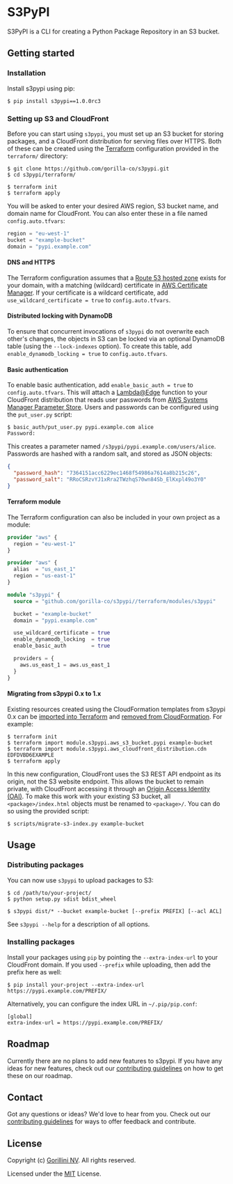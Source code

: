 # S3PyPI

S3PyPI is a CLI for creating a Python Package Repository in an S3 bucket.


## Getting started

### Installation

Install s3pypi using pip:

```console
$ pip install s3pypi==1.0.0rc3
```


### Setting up S3 and CloudFront

Before you can start using `s3pypi`, you must set up an S3 bucket for storing
packages, and a CloudFront distribution for serving files over HTTPS. Both of
these can be created using the [Terraform](https://www.terraform.io/)
configuration provided in the `terraform/` directory:

```console
$ git clone https://github.com/gorilla-co/s3pypi.git
$ cd s3pypi/terraform/

$ terraform init
$ terraform apply
```

You will be asked to enter your desired AWS region, S3 bucket name, and domain
name for CloudFront. You can also enter these in a file named
`config.auto.tfvars`:

```terraform
region = "eu-west-1"
bucket = "example-bucket"
domain = "pypi.example.com"
```

#### DNS and HTTPS

The Terraform configuration assumes that a [Route 53 hosted zone] exists for
your domain, with a matching (wildcard) certificate in [AWS Certificate
Manager]. If your certificate is a wildcard certificate, add
`use_wildcard_certificate = true` to `config.auto.tfvars`.

#### Distributed locking with DynamoDB

To ensure that concurrent invocations of `s3pypi` do not overwrite each other's
changes, the objects in S3 can be locked via an optional DynamoDB table (using
the `--lock-indexes` option). To create this table, add `enable_dynamodb_locking
= true` to `config.auto.tfvars`.

#### Basic authentication

To enable basic authentication, add `enable_basic_auth = true` to
`config.auto.tfvars`. This will attach a [Lambda@Edge] function to your
CloudFront distribution that reads user passwords from [AWS Systems Manager
Parameter Store]. Users and passwords can be configured using the `put_user.py`
script:

```console
$ basic_auth/put_user.py pypi.example.com alice
Password:
```

This creates a parameter named `/s3pypi/pypi.example.com/users/alice`. Passwords
are hashed with a random salt, and stored as JSON objects:

```json
{
  "password_hash": "7364151acc6229ec1468f54986a7614a8b215c26",
  "password_salt": "RRoCSRzvYJ1xRra2TWzhqS70wn84Sb_ElKxpl49o3Y0"
}
```

#### Terraform module

The Terraform configuration can also be included in your own project as a
module:

```terraform
provider "aws" {
  region = "eu-west-1"
}

provider "aws" {
  alias  = "us_east_1"
  region = "us-east-1"
}

module "s3pypi" {
  source = "github.com/gorilla-co/s3pypi//terraform/modules/s3pypi"

  bucket = "example-bucket"
  domain = "pypi.example.com"

  use_wildcard_certificate = true
  enable_dynamodb_locking  = true
  enable_basic_auth        = true

  providers = {
    aws.us_east_1 = aws.us_east_1
  }
}
```

#### Migrating from s3pypi 0.x to 1.x

Existing resources created using the CloudFormation templates from s3pypi 0.x
can be [imported into Terraform] and [removed from CloudFormation]. For example:

```console
$ terraform init
$ terraform import module.s3pypi.aws_s3_bucket.pypi example-bucket
$ terraform import module.s3pypi.aws_cloudfront_distribution.cdn EDFDVBD6EXAMPLE
$ terraform apply
```

[imported into Terraform]: https://www.terraform.io/docs/import/index.html
[removed from CloudFormation]: https://aws.amazon.com/premiumsupport/knowledge-center/delete-cf-stack-retain-resources/

In this new configuration, CloudFront uses the S3 REST API endpoint as its
origin, not the S3 website endpoint. This allows the bucket to remain private,
with CloudFront accessing it through an [Origin Access Identity (OAI)]. To make
this work with your existing S3 bucket, all `<package>/index.html` objects must
be renamed to `<package>/`. You can do so using the provided script:

```console
$ scripts/migrate-s3-index.py example-bucket
```

[Origin Access Identity (OAI)]: https://docs.aws.amazon.com/AmazonCloudFront/latest/DeveloperGuide/private-content-restricting-access-to-s3.html


## Usage

### Distributing packages

You can now use `s3pypi` to upload packages to S3:

```console
$ cd /path/to/your-project/
$ python setup.py sdist bdist_wheel

$ s3pypi dist/* --bucket example-bucket [--prefix PREFIX] [--acl ACL]
```

See `s3pypi --help` for a description of all options.


### Installing packages

Install your packages using `pip` by pointing the `--extra-index-url` to your
CloudFront domain. If you used `--prefix` while uploading, then add the prefix
here as well:

```console
$ pip install your-project --extra-index-url https://pypi.example.com/PREFIX/
```

Alternatively, you can configure the index URL in `~/.pip/pip.conf`:

```
[global]
extra-index-url = https://pypi.example.com/PREFIX/
```


## Roadmap

Currently there are no plans to add new features to s3pypi. If you have any
ideas for new features, check out our [contributing guidelines](CONTRIBUTING.md)
on how to get these on our roadmap.


## Contact

Got any questions or ideas? We'd love to hear from you. Check out our
[contributing guidelines](CONTRIBUTING.md) for ways to offer feedback and
contribute.


## License

Copyright (c) [Gorillini NV](https://gorilla.co).
All rights reserved.

Licensed under the [MIT](LICENSE) License.


[Route 53 hosted zone]: https://docs.aws.amazon.com/Route53/latest/DeveloperGuide/AboutHZWorkingWith.html
[AWS Certificate Manager]: https://docs.aws.amazon.com/acm/latest/userguide/gs-acm-request-public.html
[Lambda@Edge]: https://docs.aws.amazon.com/AmazonCloudFront/latest/DeveloperGuide/lambda-at-the-edge.html
[AWS Systems Manager Parameter Store]: https://docs.aws.amazon.com/systems-manager/latest/userguide/systems-manager-parameter-store.html
